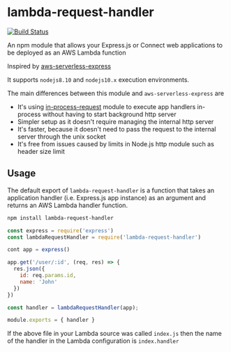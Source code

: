 # lambda-request-handler

[![Build Status](https://travis-ci.org/janaz/lambda-request-handler.svg?branch=master)](https://travis-ci.org/janaz/lambda-request-handler)

An npm module that allows your Express.js or Connect web applications to be deployed as an AWS Lambda function

Inspired by [aws-serverless-express](https://github.com/awslabs/aws-serverless-express)

It supports `nodejs8.10` and `nodejs10.x` execution environments.

The main differences between this module and `aws-serverless-express` are
* It's using [in-process-request](https://github.com/janaz/in-process-request) module to execute app handlers in-process without having to start background http server
* Simpler setup as it doesn't require managing the internal http server
* It's faster, because it doesn't need to pass the request to the internal server through the unix socket
* It's free from issues caused by limits in Node.js http module such as header size limit

## Usage

The default export of `lambda-request-handler` is a function that takes an application handler (i.e. Express.js app instance) as an argument and returns an AWS Lambda handler function.

```sh
npm install lambda-request-handler
```

```javascript
const express = require('express')
const lambdaRequestHandler = require('lambda-request-handler')

cont app = express()

app.get('/user/:id', (req, res) => {
  res.json({
    id: req.params.id,
    name: 'John'
  })
})

const handler = lambdaRequestHandler(app);

module.exports = { handler }
```

If the above file in your Lambda source was called `index.js` then the name of the handler in the Lambda configuration is `index.handler`
